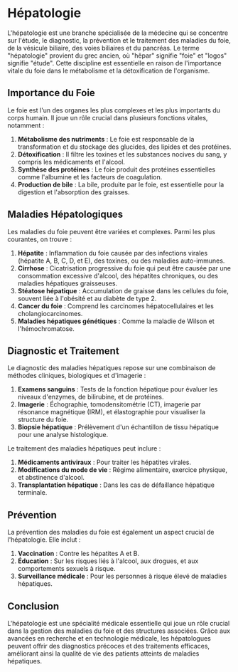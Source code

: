 # Hépatologie

L'hépatologie est une branche spécialisée de la médecine qui se concentre sur l'étude, le diagnostic, la prévention et le traitement des maladies du foie, de la vésicule biliaire, des voies biliaires et du pancréas. Le terme "hépatologie" provient du grec ancien, où "hêpar" signifie "foie" et "logos" signifie "étude". Cette discipline est essentielle en raison de l'importance vitale du foie dans le métabolisme et la détoxification de l'organisme.

## Importance du Foie

Le foie est l'un des organes les plus complexes et les plus importants du corps humain. Il joue un rôle crucial dans plusieurs fonctions vitales, notamment :

1. **Métabolisme des nutriments** : Le foie est responsable de la transformation et du stockage des glucides, des lipides et des protéines.
2. **Détoxification** : Il filtre les toxines et les substances nocives du sang, y compris les médicaments et l'alcool.
3. **Synthèse des protéines** : Le foie produit des protéines essentielles comme l'albumine et les facteurs de coagulation.
4. **Production de bile** : La bile, produite par le foie, est essentielle pour la digestion et l'absorption des graisses.

## Maladies Hépatologiques

Les maladies du foie peuvent être variées et complexes. Parmi les plus courantes, on trouve :

1. **Hépatite** : Inflammation du foie causée par des infections virales (hépatite A, B, C, D, et E), des toxines, ou des maladies auto-immunes.
2. **Cirrhose** : Cicatrisation progressive du foie qui peut être causée par une consommation excessive d'alcool, des hépatites chroniques, ou des maladies hépatiques graisseuses.
3. **Stéatose hépatique** : Accumulation de graisse dans les cellules du foie, souvent liée à l'obésité et au diabète de type 2.
4. **Cancer du foie** : Comprend les carcinomes hépatocellulaires et les cholangiocarcinomes.
5. **Maladies hépatiques génétiques** : Comme la maladie de Wilson et l'hémochromatose.

## Diagnostic et Traitement

Le diagnostic des maladies hépatiques repose sur une combinaison de méthodes cliniques, biologiques et d'imagerie :

1. **Examens sanguins** : Tests de la fonction hépatique pour évaluer les niveaux d'enzymes, de bilirubine, et de protéines.
2. **Imagerie** : Échographie, tomodensitométrie (CT), imagerie par résonance magnétique (IRM), et élastographie pour visualiser la structure du foie.
3. **Biopsie hépatique** : Prélèvement d'un échantillon de tissu hépatique pour une analyse histologique.

Le traitement des maladies hépatiques peut inclure :

1. **Médicaments antiviraux** : Pour traiter les hépatites virales.
2. **Modifications du mode de vie** : Régime alimentaire, exercice physique, et abstinence d'alcool.
3. **Transplantation hépatique** : Dans les cas de défaillance hépatique terminale.

## Prévention

La prévention des maladies du foie est également un aspect crucial de l'hépatologie. Elle inclut :

1. **Vaccination** : Contre les hépatites A et B.
2. **Éducation** : Sur les risques liés à l'alcool, aux drogues, et aux comportements sexuels à risque.
3. **Surveillance médicale** : Pour les personnes à risque élevé de maladies hépatiques.

## Conclusion

L'hépatologie est une spécialité médicale essentielle qui joue un rôle crucial dans la gestion des maladies du foie et des structures associées. Grâce aux avancées en recherche et en technologie médicale, les hépatologues peuvent offrir des diagnostics précoces et des traitements efficaces, améliorant ainsi la qualité de vie des patients atteints de maladies hépatiques.